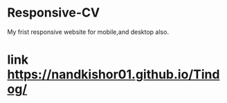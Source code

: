 # Responsive-CV
My frist responsive website for mobile,and desktop also.
# link https://nandkishor01.github.io/Tindog/
